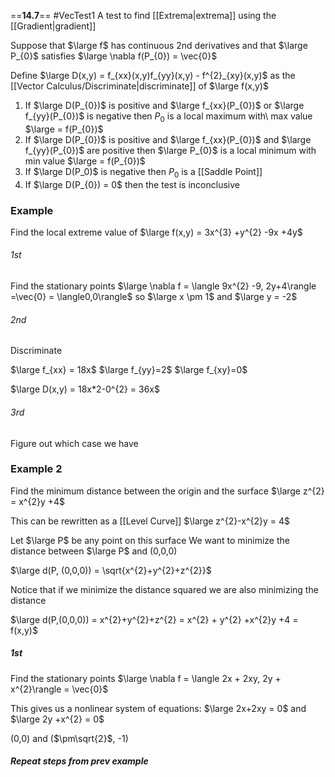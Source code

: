 ==**14.7**==
#VecTest1 
A test to find [[Extrema|extrema]] using the [[Gradient|gradient]]

Suppose that $\large f$ has continuous 2nd derivatives and that $\large P_{0}$ satisfies $\large \nabla f(P_{0}) = \vec{0}$

Define $\large D(x,y) = f_{xx}(x,y)f_{yy}(x,y) - f^{2}_{xy}(x,y)$ 
as the [[Vector Calculus/Discriminate|discriminate]] of $\large f(x,y)$

1. If $\large D(P_{0})$ is positive and $\large f_{xx}(P_{0})$ or $\large f_{yy}(P_{0})$ is negative then $P_{0}$ is a local maximum with\ max value $\large = f(P_{0})$
2. If $\large D(P_{0})$ is positive and $\large f_{xx}(P_{0})$ and $\large f_{yy}(P_{0})$ are positive then $\large P_{0}$ is a local minimum with min value $\large = f(P_{0})$
3. If $\large D(P_0)$ is negative then $P_{0}$ is a [[Saddle Point]]
4. If $\large D(P_{0}) = 0$ then the test is inconclusive

### Example

Find the local extreme value of
$\large f(x,y) = 3x^{3} +y^{2} -9x +4y$

###### 1st
Find the stationary points
$\large \nabla f = \langle 9x^{2} -9, 2y+4\rangle =\vec{0} = \langle0,0\rangle$
so
$\large x \pm 1$  and $\large y = -2$
###### 2nd
Discriminate

$\large f_{xx} = 18x$
$\large f_{yy}=2$
$\large f_{xy}=0$

$\large D(x,y) = 18x*2-0^{2} = 36x$
###### 3rd
Figure out which case we have

### Example 2

Find the minimum distance between the origin and the surface $\large z^{2} = x^{2}y +4$

This can be rewritten as a [[Level Curve]]
$\large z^{2}-x^{2}y = 4$

Let $\large P$ be any  point on this surface
We want to minimize the distance between $\large P$ and (0,0,0)

$\large d(P, (0,0,0)) = \sqrt{x^{2}+y^{2}+z^{2}}$

Notice that if we minimize the distance squared we are also minimizing the distance

$\large d(P,(0,0,0)) = x^{2}+y^{2}+z^{2} = x^{2} + y^{2} +x^{2}y +4 = f(x,y)$

##### 1st
Find the stationary points
$\large \nabla f = \langle 2x + 2xy, 2y + x^{2}\rangle = \vec{0}$

This gives us a nonlinear system of equations:
$\large 2x+2xy = 0$  and $\large 2y +x^{2} = 0$

(0,0) and ($\pm\sqrt{2}$, -1)

##### Repeat steps from prev example
